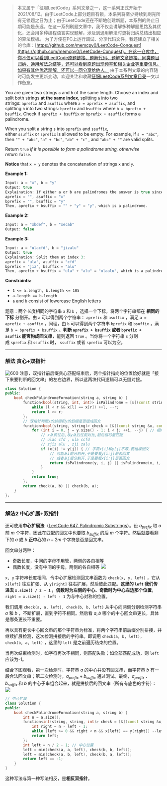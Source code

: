 > 本文属于「征服LeetCode」系列文章之一，这一系列正式开始于2021/08/12。由于LeetCode上部分题目有锁，本系列将至少持续到刷完所有无锁题之日为止；由于LeetCode还在不断地创建新题，本系列的终止日期可能是永远。在这一系列刷题文章中，我不仅会讲解多种解题思路及其优化，还会用多种编程语言实现题解，涉及到通用解法时更将归纳总结出相应的算法模板。
> <b></b>
> 为了方便在PC上运行调试、分享代码文件，我还建立了相关的仓库：[https://github.com/memcpy0/LeetCode-Conquest](https://github.com/memcpy0/LeetCode-Conquest)。在这一仓库中，你不仅可以看到LeetCode原题链接、题解代码、题解文章链接、同类题目归纳、通用解法总结等，还可以看到原题出现频率和相关企业等重要信息。如果有其他优选题解，还可以一同分享给他人。
> <b></b>
> 由于本系列文章的内容随时可能发生更新变动，欢迎关注和收藏[征服LeetCode系列文章目录](https://memcpy0.blog.csdn.net/article/details/119656559)一文以作备忘。
 
You are given two strings `a` and `b` of the same length. Choose an index and split both strings **at the same index**, splitting `a` into two strings: `aprefix` and `asuffix` where `a = aprefix + asuffix`, and splitting `b` into two strings: `bprefix` and `bsuffix` where `b = bprefix + bsuffix`. Check if `aprefix + bsuffix` or `bprefix + asuffix` forms a palindrome.

When you split a string `s` into `sprefix` and `ssuffix`, either `ssuffix` or `sprefix` is allowed to be empty. For example, if `s = "abc"`, then `"" + "abc"`, `"a" + "bc"`, `"ab" + "c"` , and `"abc" + ""` are valid splits.

Return `true` _if it is possible to form_ _a palindrome string, otherwise return_ `false`.

**Notice** that `x + y` denotes the concatenation of strings `x` and `y`.

**Example 1:**
```java
Input: a = "x", b = "y"
Output: true
Explaination: If either a or b are palindromes the answer is true since you can split in the following way:
aprefix = "", asuffix = "x"
bprefix = "", bsuffix = "y"
Then, aprefix + bsuffix = "" + "y" = "y", which is a palindrome.
```
**Example 2:**
```java
Input: a = "xbdef", b = "xecab"
Output: false
```
**Example 3:**
```java
Input: a = "ulacfd", b = "jizalu"
Output: true
Explaination: Split them at index 3:
aprefix = "ula", asuffix = "cfd"
bprefix = "jiz", bsuffix = "alu"
Then, aprefix + bsuffix = "ula" + "alu" = "ulaalu", which is a palindrome.
```
**Constraints:**
-   `1 <= a.length, b.length <= 105`
-   `a.length == b.length`
-   `a` and `b` consist of lowercase English letters

题意：两个长度相同的字符串 `a` 和 `b` ，选择一个下标，将两个字符串都在 **相同的下标** 分割开。由 `a` 可以得到两个字符串： `aprefix` 和 `asuffix` ，满足 `a = aprefix + asuffix` ，同理，由 `b` 可以得到两个字符串 `bprefix` 和 `bsuffix` ，满足 `b = bprefix + bsuffix` 。**判断 `aprefix + bsuffix` 或者 `bprefix + asuffix` 能否构成回文串**，能则返回 `true` 。当你将一个字符串 `s` 分割成 `sprefix` 和 `ssuffix` 时， `ssuffix` 或者 `sprefix` 可以为空。

---
### 解法 贪心+双指针
![600](https://image-1307616428.cos.ap-beijing.myqcloud.com/Obsidian/202303181137551.png)
注意，双指针前后缀贪心匹配结束后，两个指针指向的位置恰好就是「接下来要判断的回文串」的左右边界，所以这两块代码逻辑可以无缝对接。
```cpp
class Solution {
public:
    bool checkPalindromeFormation(string a, string b) {
        function<bool(string, int, int)> isPalindrome = [&](const string &x, int l, int r) {
            while (l < r && x[l] == x[r]) ++l, --r;
            return l >= r;
        };
        // 双指针判断x的前缀和y的后缀是否组成回文
        function<bool(string, string)> check = [&](const string &x, const string &y) {
            for (int i = 0, j = y.size() - 1; i < j; ++i, --j) { // 相向双指针
                // x从前往后,与y从后往前对比,前后缀尽量匹配
                // ulac cfd , ula ccfd
                // zjiz alu , zji zalu
                if (x[i] != y[j]) { // 字符x[i]和y[j]不等,要组成回文
                    // 可能从i前分割开,于是要看y[i:j]是否回文
                    // 或者从j后分割开,于是要看x[i:j]是否回文
                    return isPalindrome(y, i, j) || isPalindrome(x, i, j);
                }
            }
            return true;
        };
        return check(a, b) || check(b, a); 
    }
}; 
```
---
### 解法2 中心扩展+双指针
还可使用**中心扩展法**（[LeetCode 647. Palindromic Substrings](https://leetcode.cn/problems/palindromic-substrings/)）。设 $a_{prefix}$ 取 $a$ 前 $m$ 个字符，因此在匹配的回文中也要取 $b_{suffix}$ 的后 $m$ 个字符。然后就要看剩下的 $a$ 或 $b$ **正中心**的 $n -2m$ 个字符是否是回文串。

回文串分两种：
- 奇数长度，中间的字母不用管，两侧的各自相等
- 偶数长度，没有中间的字母，两侧的各自相等
	![](https://image-1307616428.cos.ap-beijing.myqcloud.com/Obsidian/202303181813904.png)

`x, y` 字符串长度相同，令中心扩展检测回文串函数为 `check(x, y, left)` ，它从 `x[left]` 往左扩张、从 `y[right]` 往右扩展，然后彼此匹配。**这里的 `left` 我们传进去 `x.size() / 2 - 1` ，偶数时为左侧的中心、奇数时为中心左边那个位置**，`right = x.size() - left - 1` 为与中心对称的位置。

我们调用 `check(a, a, left), check(b, b, left)` 从中心向两侧分别检测字符串 $a$ 和 $b$ ，不断扩展，直到字符不相同。然后看 $a, b$ 哪个的中心回文串更长，具体是哪条更长不重要。

再以具有更长中心回文串的那个字符串为标准，将两个字符串前后缀分别拼接，并继续扩展检测，这次检测拼接后的字符串。即调用 `check(a, b, left), check(b, a, left)` ，这里的 `left` 是之前遍历结束的位置。

当再次结束检测时，如字符再次不相同，则匹配失败；如全部匹配成功，则 `left` 应该为-1。

结合下图观看，第一次检测时，字符串 $a$ 的中心并没有回文串，而字符串 $b$ 有一段合法回文串；第二次检测时，$a_{prefix} + b_{suffix}$ 通过测试。最终，$a_{prefix}$ 、$b_{suffix}$ 和 $b$ 的中心子串组合起来，就是拼接后的回文串（所有有底色的字符）：
![](https://image-1307616428.cos.ap-beijing.myqcloud.com/Obsidian/202303182041920.png)

```cpp
// 中心扩展
class Solution {
public:
    bool checkPalindromeFormation(string a, string b) {
        int n = a.size();
        function<int(string, string, int)> check = [&](const string &x, const string& y, int left) {
            int right = n - left - 1;
            while (left >= 0 && right < n && x[left] == y[right]) --left, ++right;
            return left;
        };
        int left = n / 2 - 1; // 中心位置
        left = min(check(a, a, left), check(b, b, left));
        left = min(check(a, b, left), check(b, a, left));
        return left == -1;
    }
}
```
这种写法与第一种写法相反，是**相反双指针**。